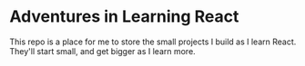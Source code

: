 # Adventures in Learning React

This repo is a place for me to store the small projects I build as I learn React. They'll start small, and get bigger as I learn more.